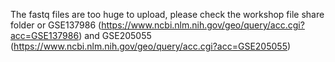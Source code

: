 The fastq files are too huge to upload, please check the workshop file share folder or GSE137986 (https://www.ncbi.nlm.nih.gov/geo/query/acc.cgi?acc=GSE137986) and GSE205055 (https://www.ncbi.nlm.nih.gov/geo/query/acc.cgi?acc=GSE205055)
